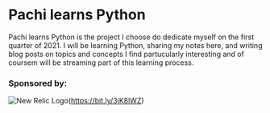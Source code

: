 # Pachi learns Python
Pachi learns Python is the project I choose do dedicate myself on the first quarter of 2021.
I will be learning Python, sharing my notes here, and writing blog posts on topics and concepts I find partucularly interesting and of coursem will be streaming part of this learning process. 


### Sponsored by:
![New Relic Logo](https://pbs.twimg.com/profile_images/1145723576042967040/Rvy-DQK7_400x400.png)(https://bit.ly/3jK8lWZ)

